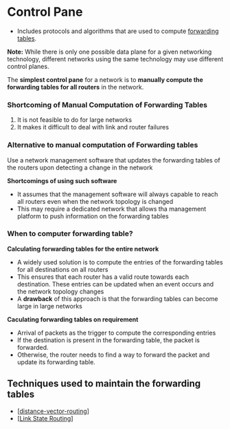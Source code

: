 # Control Pane

- Includes protocols and algorithms that are used to compute [forwarding tables](forwarding-table.md).

**Note:** While there is only one possible data plane for a given networking technology, different networks using the same technology may use different control planes.

The **simplest control pane** for a network is to **manually compute the forwarding tables for all routers** in the network.

### Shortcoming of Manual Computation of Forwarding Tables

1. It is not feasible to do for large networks
2. It makes it difficult to deal with link and router failures

### Alternative to manual computation of Forwarding tables

Use a network management software that updates the forwarding tables of the routers upon detecting a change in the network

**Shortcomings of using such software**
- It assumes that the management software will always capable to reach all routers even when the network topology is changed
- This may require a dedicated network that allows tha management platform to push information on the forwarding tables

### When to computer forwarding table?

**Calculating forwarding tables for the entire network**
- A widely used solution is to compute the entries of the forwarding tables for all destinations on all routers
- This ensures that each router has a valid route towards each destination. These entries can be updated when an event occurs and the network topology changes
- A **drawback** of this approach is that the forwarding tables can become large in large networks

**Caculating forwarding tables on requirement**

- Arrival of packets as the trigger to compute the corresponding entries
- If the destination is present in the forwarding table, the packet is forwarded.
- Otherwise, the router needs to find a way to forward the packet and update its forwarding table.

## Techniques used to maintain the forwarding tables

- [[distance-vector-routing]]
- [[Link State Routing]]

[//begin]: # "Autogenerated link references for markdown compatibility"
[distance-vector-routing]: distance-vector-routing "Distance Vector Routing"
[Link State Routing]: link-state-routing "Link State Routing"
[//end]: # "Autogenerated link references"
